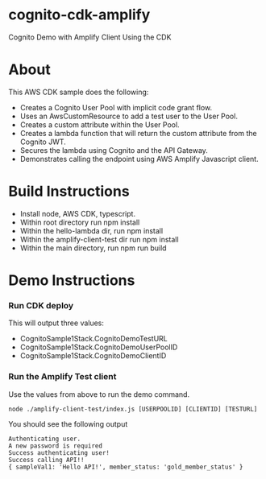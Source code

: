 # cognito-cdk-amplify
Cognito Demo with Amplify Client Using the CDK

# About 

This AWS CDK sample does the following:
* Creates a Cognito User Pool with implicit code grant flow.
* Uses an AwsCustomResource to add a test user to the User Pool.
* Creates a custom attribute within the User Pool.
* Creates a lambda function that will return the custom attribute from the Cognito JWT.
* Secures the lambda using Cognito and the API Gateway.
* Demonstrates calling the endpoint using AWS Amplify Javascript client.

# Build Instructions

* Install node, AWS CDK, typescript.
* Within root directory run npm install
* Within the hello-lambda dir, run npm install
* Within the amplify-client-test dir run npm install
* Within the main directory, run npm run build

# Demo Instructions

### Run CDK deploy

This will output three values:
* CognitoSample1Stack.CognitoDemoTestURL 
* CognitoSample1Stack.CognitoDemoUserPoolID
* CognitoSample1Stack.CognitoDemoClientID

### Run the Amplify Test client

Use the values from above to run the demo command.

`node ./amplify-client-test/index.js [USERPOOLID] [CLIENTID] [TESTURL]`

You should see the following output

```
Authenticating user.
A new password is required
Success authenticating user!
Success calling API!!
{ sampleVal1: 'Hello API!', member_status: 'gold_member_status' }
```